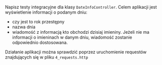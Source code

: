 Napisz testy integracyjne dla klasy `DateInfoController`. Celem aplikacji jest wyświetlenie informacji o podanym dniu:

- czy jest to rok przestępny
- nazwa dnia
- wiadomość z informacją kto obchodzi dzisiaj imieniny. Jeżeli nie ma informacji o imieninach w danym dniu, wiadomość
  zostanie odpowiednio dostosowana.

Działanie aplikacji można sprawdzić poprzez uruchomienie requestów znajdujących się w pliku `4_requests.http`


